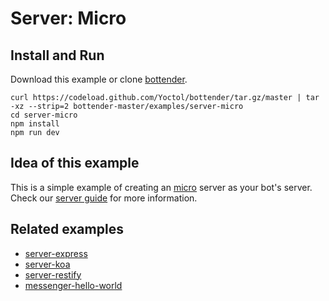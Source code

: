 # Server: Micro

## Install and Run

Download this example or clone [bottender](https://github.com/Yoctol/bottender).

```
curl https://codeload.github.com/Yoctol/bottender/tar.gz/master | tar -xz --strip=2 bottender-master/examples/server-micro
cd server-micro
npm install
npm run dev
```

## Idea of this example

This is a simple example of creating an [micro](https://github.com/zeit/micro)
server as your bot's server.\
Check our [server guide](https://bottender.js.org/docs/Guides-Server) for more information.

## Related examples

- [server-express](../server-express)
- [server-koa](../server-koa)
- [server-restify](../server-restify)
- [messenger-hello-world](../messenger-hello-world)
